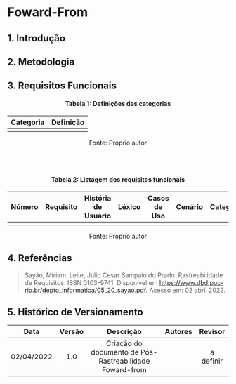 # Foward-From

## 1. Introdução

<p align="justify">

</p>

## 2. Metodologia

<p align="justify">
  
</p>

## 3. Requisitos Funcionais

<p align="justify">
  
</p>

<center>

#### Tabela 1: Definições das categorias

| Categoria | Definição |
|:---------:|:---------:|
|||

<figcaption> Fonte: Próprio autor </figcaption>

</center>

<br/><br/>

<center>

#### Tabela 2: Listagem dos requisitos funcionais

| Número | Requisito | História de Usuário | Léxico | Casos de Uso | Cenário | Categoria |
|:------:|:------:|:------:|:------:|:------:|:------:|:------:|
|  |  |  |  |  |  |  |

<figcaption>Fonte: Próprio autor</figcaption>

</center>

## 4. Referências

> Sayão, Miriam. Leite, Julio Cesar Sampaio do Prado. Rastreabilidade de Requisitos. ISSN 0103-9741. Disponível em <https://www.dbd.puc-rio.br/depto_informatica/05_20_sayao.pdf>. Acesso em: 02 abril 2022.

## 5. Histórico de Versionamento

| Data | Versão | Descrição | Autores | Revisor |
| :--: | :----: | :-------: | :-------: | :-------: |
| 02/04/2022  | 1.0 | Criação do documento de Pós-Rastreabilidade Foward-from |  | a definir |
